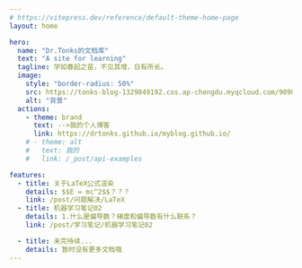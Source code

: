 ```yaml
---
# https://vitepress.dev/reference/default-theme-home-page
layout: home

hero:
  name: "Dr.Tonks的文档库"
  text: "A site for learning"
  tagline: 学如春起之苗，不见其增，日有所长。
  image: 
    style: "border-radius: 50%"
    src: https://tonks-blog-1329849192.cos.ap-chengdu.myqcloud.com/9090.JPG
    alt: "背景"
  actions:
    - theme: brand
      text: -->我的个人博客
      link: https://drtonks.github.io/myblog.github.io/
    # - theme: alt
    #   text: 我的
    #   link: /_post/api-examples

features:
  - title: 关于LaTeX公式渲染
    details: $$E = mc^2$$？？？
    link: /post/问题解决/LaTeX
  - title: 机器学习笔记02
    details: 1.什么是偏导数？梯度和偏导数有什么联系？
    link: /post/学习笔记/机器学习笔记02

  - title: 未完待续...
    details: 暂时没有更多文档哦
---
```


